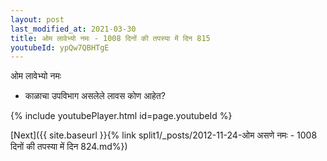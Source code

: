 ```yaml
---
layout: post
last_modified_at: 2021-03-30
title: ओम लावेभ्यो नमः - 1008 दिनों की तपस्या में दिन 815
youtubeId: ypQw7QBHTgE
---
```

 
 
 ओम लावेभ्यो नमः  
 
 -  काळाचा उपविभाग असलेले लावस कोण आहेत? 
 
  
 
  
 
 
 
 
 
 


{% include youtubePlayer.html id=page.youtubeId %}
 
[Next]({{ site.baseurl }}{% link  split1/_posts/2012-11-24-ओम असणे नमः - 1008 दिनों की तपस्या में दिन 824.md%})
 
